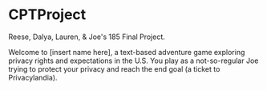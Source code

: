 # CPTProject
Reese, Dalya, Lauren, &amp; Joe's 185 Final Project.

 Welcome to [insert name here], a text-based adventure game exploring privacy rights and expectations in the U.S. You play as a not-so-regular Joe trying to protect your privacy and reach the end goal (a ticket to Privacylandia).
